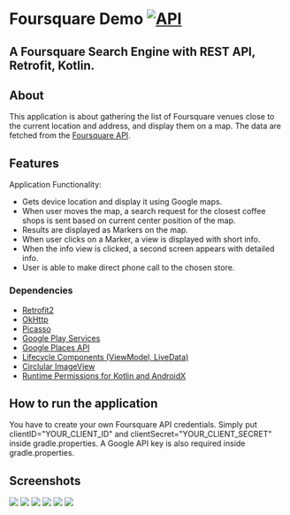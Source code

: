 # Foursquare Demo [![API](https://img.shields.io/badge/API-23%2B-brightgreen.svg?style=flat)](https://android-arsenal.com/api?level=23)

## A Foursquare Search Engine with REST API, Retrofit, Kotlin.

## About

This application is about gathering the list of Foursquare venues close to the current location and address, and display them on a map. The data are fetched from the [Foursquare API](https://developer.foursquare.com/).

## Features

Application Functionality:
  
- Gets device location and display it using Google maps.
- When user moves the map, a search request for the closest coffee shops is sent based on current center position of the map.
- Results are displayed as Markers on the map.
- When user clicks on a Marker, a view is displayed with short info.
- When the info view is clicked, a second screen appears with detailed info.
- User is able to make direct phone call to the chosen store.

### Dependencies

- [Retrofit2](https://square.github.io/retrofit/)
- [OkHttp](http://square.github.io/okhttp/)
- [Picasso](http://square.github.io/picasso/)
- [Google Play Services](https://developers.google.com/android/guides/setup)
- [Google Places API](https://developers.google.com/places/web-service/intro)
- [Lifecycle Components (ViewModel, LiveData)](https://developer.android.com/jetpack/androidx/releases/lifecycle)
- [Circlular ImageView](https://github.com/hdodenhof/CircleImageView)
- [Runtime Permissions for Kotlin and AndroidX](https://github.com/afollestad/assent)

## How to run the application
You have to create your own Foursquare API credentials. Simply put clientID="YOUR_CLIENT_ID" and clientSecret="YOUR_CLIENT_SECRET" inside gradle.properties. A Google API key is also required inside gradle.properties.


## Screenshots
![](/app/screenshots/1.png) ![](/app/screenshots/2.png)
![](/app/screenshots/3.png) ![](/app/screenshots/4.png)
![](/app/screenshots/5.png) ![](/app/screenshots/6.png)